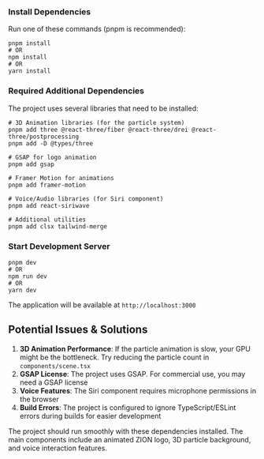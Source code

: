 ###  **Install Dependencies**

Run one of these commands (pnpm is recommended):

```shellscript
pnpm install
# OR
npm install
# OR
yarn install
```

###  **Required Additional Dependencies**

The project uses several libraries that need to be installed:

```shellscript
# 3D Animation libraries (for the particle system)
pnpm add three @react-three/fiber @react-three/drei @react-three/postprocessing
pnpm add -D @types/three

# GSAP for logo animation
pnpm add gsap

# Framer Motion for animations
pnpm add framer-motion

# Voice/Audio libraries (for Siri component)
pnpm add react-siriwave

# Additional utilities
pnpm add clsx tailwind-merge
```

###  **Start Development Server**

```shellscript
pnpm dev
# OR
npm run dev
# OR
yarn dev
```

The application will be available at `http://localhost:3000`

## **Potential Issues & Solutions**

1. **3D Animation Performance**: If the particle animation is slow, your GPU might be the bottleneck. Try reducing the particle count in `components/scene.tsx`
2. **GSAP License**: The project uses GSAP. For commercial use, you may need a GSAP license
3. **Voice Features**: The Siri component requires microphone permissions in the browser
4. **Build Errors**: The project is configured to ignore TypeScript/ESLint errors during builds for easier development


The project should run smoothly with these dependencies installed. The main components include an animated ZION logo, 3D particle background, and voice interaction features.